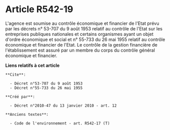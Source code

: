 # Article R542-19

L'agence est soumise au contrôle économique et financier de l'Etat prévu par les décrets n° 53-707 du 9 août 1953 relatif au
contrôle de l'Etat sur les entreprises publiques nationales et certains organismes ayant un objet d'ordre économique et
social et n° 55-733 du 26 mai 1955 relatif au contrôle économique et financier de l'Etat. Le contrôle de la gestion
financière de l'établissement est assuré par un membre du corps du contrôle général économique et financier.

**Liens relatifs à cet article**

	**Cite**:

	  - Décret n°53-707 du 9 août 1953
	  - Décret n°55-733 du 26 mai 1955

	**Créé par**:

	  - Décret n°2010-47 du 13 janvier 2010 - art. 12

	**Anciens textes**:

	  - Code de l'environnement - art. R542-17 (T)
